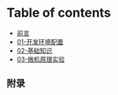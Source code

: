 # Table of contents

* [前言](README.md)
* [01-开发环境配置](01-set-up.md)
* [02-基础知识](02-prerequisites.md)
* [03-微机原理实验](03-microcomputer-experiments.md)

## 附录

